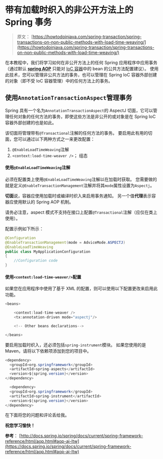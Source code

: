 # 带有加载时织入的非公开方法上的 Spring 事务

> 原文： [https://howtodoinjava.com/spring-transaction/spring-transactions-on-non-public-methods-with-load-time-weaving/](https://howtodoinjava.com/spring-transaction/spring-transactions-on-non-public-methods-with-load-time-weaving/)

在本教程中，我们将学习如何在非公开方法上的任何 Spring 应用程序中应用事务（通过默认 [**spring AOP**](//howtodoinjava.com/spring/spring-aop/top-spring-aop-interview-questions-with-answers/) 只能对 [IoC 容器](//howtodoinjava.com/spring/spring-core/different-spring-3-ioc-containers-with-example/)中的 bean 的公共方法配置建议）。 使用此技术，您可以管理非公共方法的事务，也可以管理在 Spring IoC 容器外部创建的对象（即不受 IoC 容器管理）中的任何方法上的事务。

## 使用`AnnotationTransactionAspect`管理事务

Spring 具有一个名为`AnnotationTransactionAspect`的 AspectJ 切面，它可以管理任何对象的任何方法的事务，即使这些方法是非公开的或对象是在 Spring IoC 容器外部创建的也是如此。

该切面将管理带有`@Transactional`注解的任何方法的事务。 要启用此有用的切面，您可以通过以下两种方式之一来更改配置：

1.  `@EnableLoadTimeWeaving`注解
2.  `<context:load-time-weaver />`； 组态

#### 使用`@EnableLoadTimeWeaving`注解

必须在配置类上使用`@EnableLoadTimeWeaving`注解以在加载时获取。 您需要做的就是定义`@EnableTransactionManagement`注解并将其`mode`属性设置为`Aspectj`。

**切面**说，容器应使用加载时或编译时织入来启用事务通知。 另一个值**代理**表示容器应使用默认的 Spring AOP 机制。

请务必注意，aspect 模式不支持在接口上配置`@Transactional`注解（应仅在类上使用）。

配置示例如下所示：

```java
@Configuration
@EnableTransactionManagement(mode = AdviceMode.ASPECTJ)
@EnableLoadTimeWeaving
public class MyApplicationConfiguration 
{ 
	//Configuration code
}

```

#### 使用`<context:load-time-weaver/>`配置

如果您在应用程序中使用了基于 XML 的配置，则可以使用以下配置更改来启用此功能。

```java
<beans>

    <context:load-time-weaver />
    <tx:annotation-driven mode="aspectj"/>  

    <!-- Other beans declarations-->

</beans>

```

要启用加载时织入，还必须包括`spring-instrument`模块。 如果您使用的是 Maven，请将以下依赖项添加到您的项目中。

```java
<dependency>
  <groupId>org.springframework</groupId>
  <artifactId>spring-aspects</artifactId>
  <version>${spring.version}</version>
</dependency>

  <dependency>
  <groupId>org.springframework</groupId>
  <artifactId>spring-instrument</artifactId>
  <version>${spring.version}</version>
</dependency>

```

在下面将您的问题和评论丢给我。

**祝您学习愉快！**

**参考**： [http://docs.spring.io/spring/docs/current/spring-framework-reference/html/aop.html#aop-aj-ltw](https://docs.spring.io/spring/docs/current/spring-framework-reference/html/aop.html#aop-aj-ltw)